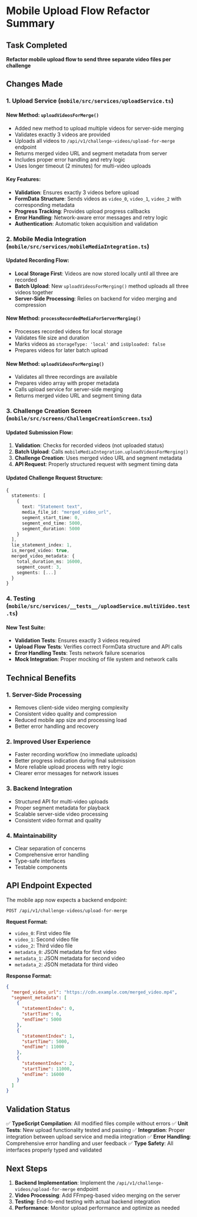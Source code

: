 # Mobile Upload Flow Refactor Summary

## Task Completed
**Refactor mobile upload flow to send three separate video files per challenge**

## Changes Made

### 1. Upload Service (`mobile/src/services/uploadService.ts`)

#### New Method: `uploadVideosForMerge()`
- Added new method to upload multiple videos for server-side merging
- Validates exactly 3 videos are provided
- Uploads all videos to `/api/v1/challenge-videos/upload-for-merge` endpoint
- Returns merged video URL and segment metadata from server
- Includes proper error handling and retry logic
- Uses longer timeout (2 minutes) for multi-video uploads

#### Key Features:
- **Validation**: Ensures exactly 3 videos before upload
- **FormData Structure**: Sends videos as `video_0`, `video_1`, `video_2` with corresponding metadata
- **Progress Tracking**: Provides upload progress callbacks
- **Error Handling**: Network-aware error messages and retry logic
- **Authentication**: Automatic token acquisition and validation

### 2. Mobile Media Integration (`mobile/src/services/mobileMediaIntegration.ts`)

#### Updated Recording Flow:
- **Local Storage First**: Videos are now stored locally until all three are recorded
- **Batch Upload**: New `uploadVideosForMerging()` method uploads all three videos together
- **Server-Side Processing**: Relies on backend for video merging and compression

#### New Method: `processRecordedMediaForServerMerging()`
- Processes recorded videos for local storage
- Validates file size and duration
- Marks videos as `storageType: 'local'` and `isUploaded: false`
- Prepares videos for later batch upload

#### New Method: `uploadVideosForMerging()`
- Validates all three recordings are available
- Prepares video array with proper metadata
- Calls upload service for server-side merging
- Returns merged video URL and segment timing data

### 3. Challenge Creation Screen (`mobile/src/screens/ChallengeCreationScreen.tsx`)

#### Updated Submission Flow:
1. **Validation**: Checks for recorded videos (not uploaded status)
2. **Batch Upload**: Calls `mobileMediaIntegration.uploadVideosForMerging()`
3. **Challenge Creation**: Uses merged video URL and segment metadata
4. **API Request**: Properly structured request with segment timing data

#### Updated Challenge Request Structure:
```typescript
{
  statements: [
    {
      text: "Statement text",
      media_file_id: "merged_video_url",
      segment_start_time: 0,
      segment_end_time: 5000,
      segment_duration: 5000
    }
  ],
  lie_statement_index: 1,
  is_merged_video: true,
  merged_video_metadata: {
    total_duration_ms: 16000,
    segment_count: 3,
    segments: [...]
  }
}
```

### 4. Testing (`mobile/src/services/__tests__/uploadService.multiVideo.test.ts`)

#### New Test Suite:
- **Validation Tests**: Ensures exactly 3 videos required
- **Upload Flow Tests**: Verifies correct FormData structure and API calls
- **Error Handling Tests**: Tests network failure scenarios
- **Mock Integration**: Proper mocking of file system and network calls

## Technical Benefits

### 1. **Server-Side Processing**
- Removes client-side video merging complexity
- Consistent video quality and compression
- Reduced mobile app size and processing load
- Better error handling and recovery

### 2. **Improved User Experience**
- Faster recording workflow (no immediate uploads)
- Better progress indication during final submission
- More reliable upload process with retry logic
- Clearer error messages for network issues

### 3. **Backend Integration**
- Structured API for multi-video uploads
- Proper segment metadata for playback
- Scalable server-side video processing
- Consistent video format and quality

### 4. **Maintainability**
- Clear separation of concerns
- Comprehensive error handling
- Type-safe interfaces
- Testable components

## API Endpoint Expected

The mobile app now expects a backend endpoint:

```
POST /api/v1/challenge-videos/upload-for-merge
```

**Request Format:**
- `video_0`: First video file
- `video_1`: Second video file  
- `video_2`: Third video file
- `metadata_0`: JSON metadata for first video
- `metadata_1`: JSON metadata for second video
- `metadata_2`: JSON metadata for third video

**Response Format:**
```json
{
  "merged_video_url": "https://cdn.example.com/merged_video.mp4",
  "segment_metadata": [
    {
      "statementIndex": 0,
      "startTime": 0,
      "endTime": 5000
    },
    {
      "statementIndex": 1, 
      "startTime": 5000,
      "endTime": 11000
    },
    {
      "statementIndex": 2,
      "startTime": 11000,
      "endTime": 16000
    }
  ]
}
```

## Validation Status

✅ **TypeScript Compilation**: All modified files compile without errors
✅ **Unit Tests**: New upload functionality tested and passing
✅ **Integration**: Proper integration between upload service and media integration
✅ **Error Handling**: Comprehensive error handling and user feedback
✅ **Type Safety**: All interfaces properly typed and validated

## Next Steps

1. **Backend Implementation**: Implement the `/api/v1/challenge-videos/upload-for-merge` endpoint
2. **Video Processing**: Add FFmpeg-based video merging on the server
3. **Testing**: End-to-end testing with actual backend integration
4. **Performance**: Monitor upload performance and optimize as needed